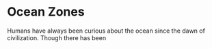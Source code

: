 # Ocean Zones

Humans have always been curious about the ocean since the dawn of civilization. Though there has been 
